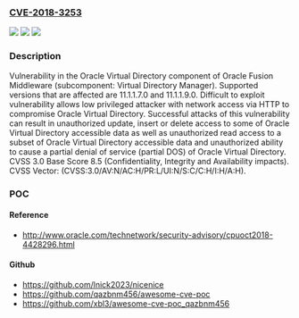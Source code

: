 ### [CVE-2018-3253](https://cve.mitre.org/cgi-bin/cvename.cgi?name=CVE-2018-3253)
![](https://img.shields.io/static/v1?label=Product&message=Virtual%20Directory&color=blue)
![](https://img.shields.io/static/v1?label=Version&message=%3D%2011.1.1.7.0%20&color=brighgreen)
![](https://img.shields.io/static/v1?label=Vulnerability&message=Difficult%20to%20exploit%20vulnerability%20allows%20low%20privileged%20attacker%20with%20network%20access%20via%20HTTP%20to%20compromise%20Oracle%20Virtual%20Directory.%20%20Successful%20attacks%20of%20this%20vulnerability%20can%20result%20in%20%20unauthorized%20update%2C%20insert%20or%20delete%20access%20to%20some%20of%20Oracle%20Virtual%20Directory%20accessible%20data%20as%20well%20as%20%20unauthorized%20read%20access%20to%20a%20subset%20of%20Oracle%20Virtual%20Directory%20accessible%20data%20and%20unauthorized%20ability%20to%20cause%20a%20partial%20denial%20of%20service%20(partial%20DOS)%20of%20Oracle%20Virtual%20Directory.&color=brighgreen)

### Description

Vulnerability in the Oracle Virtual Directory component of Oracle Fusion Middleware (subcomponent: Virtual Directory Manager). Supported versions that are affected are 11.1.1.7.0 and 11.1.1.9.0. Difficult to exploit vulnerability allows low privileged attacker with network access via HTTP to compromise Oracle Virtual Directory. Successful attacks of this vulnerability can result in unauthorized update, insert or delete access to some of Oracle Virtual Directory accessible data as well as unauthorized read access to a subset of Oracle Virtual Directory accessible data and unauthorized ability to cause a partial denial of service (partial DOS) of Oracle Virtual Directory. CVSS 3.0 Base Score 8.5 (Confidentiality, Integrity and Availability impacts). CVSS Vector: (CVSS:3.0/AV:N/AC:H/PR:L/UI:N/S:C/C:H/I:H/A:H).

### POC

#### Reference
- http://www.oracle.com/technetwork/security-advisory/cpuoct2018-4428296.html

#### Github
- https://github.com/lnick2023/nicenice
- https://github.com/qazbnm456/awesome-cve-poc
- https://github.com/xbl3/awesome-cve-poc_qazbnm456

